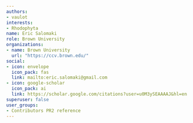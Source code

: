 ```yaml
---
authors:
- vaulot
interests:
- Rhodophyta
name: Eric Salomaki
role: Brown University
organizations:
- name: Brown University
  url: "https://ccv.brown.edu/"
social:
- icon: envelope
  icon_pack: fas
  link: mailto:eric.salomaki@gmail.com
- icon: google-scholar
  icon_pack: ai
  link: https://scholar.google.com/citations?user=u0M3ySEAAAAJ&hl=en
superuser: false
user_groups:
- Contributors PR2 reference
---
```

